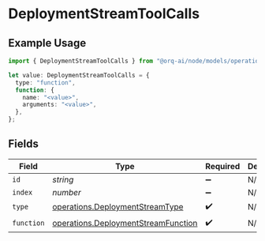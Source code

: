 # DeploymentStreamToolCalls

## Example Usage

```typescript
import { DeploymentStreamToolCalls } from "@orq-ai/node/models/operations";

let value: DeploymentStreamToolCalls = {
  type: "function",
  function: {
    name: "<value>",
    arguments: "<value>",
  },
};
```

## Fields

| Field                                                                                      | Type                                                                                       | Required                                                                                   | Description                                                                                |
| ------------------------------------------------------------------------------------------ | ------------------------------------------------------------------------------------------ | ------------------------------------------------------------------------------------------ | ------------------------------------------------------------------------------------------ |
| `id`                                                                                       | *string*                                                                                   | :heavy_minus_sign:                                                                         | N/A                                                                                        |
| `index`                                                                                    | *number*                                                                                   | :heavy_minus_sign:                                                                         | N/A                                                                                        |
| `type`                                                                                     | [operations.DeploymentStreamType](../../models/operations/deploymentstreamtype.md)         | :heavy_check_mark:                                                                         | N/A                                                                                        |
| `function`                                                                                 | [operations.DeploymentStreamFunction](../../models/operations/deploymentstreamfunction.md) | :heavy_check_mark:                                                                         | N/A                                                                                        |